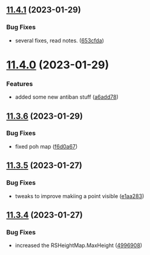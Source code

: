 ## [11.4.1](https://github.com/Torwent/WaspLib/compare/v11.4.0...v11.4.1) (2023-01-29)


### Bug Fixes

* several fixes, read notes. ([653cfda](https://github.com/Torwent/WaspLib/commit/653cfdabf1e27b14bb318995fe5dbcc04c09072d))



# [11.4.0](https://github.com/Torwent/WaspLib/compare/v11.3.6...v11.4.0) (2023-01-29)


### Features

* added some new antiban stuff ([a6add78](https://github.com/Torwent/WaspLib/commit/a6add7834fbb663fae05cf8d656e7fb0f0ec371f))



## [11.3.6](https://github.com/Torwent/WaspLib/compare/v11.3.5...v11.3.6) (2023-01-29)


### Bug Fixes

* fixed poh map ([f6d0a67](https://github.com/Torwent/WaspLib/commit/f6d0a67da08041429a09a772566f003ed864f23a))



## [11.3.5](https://github.com/Torwent/WaspLib/compare/v11.3.4...v11.3.5) (2023-01-27)


### Bug Fixes

* tweaks to improve makiing a point visible ([e1aa283](https://github.com/Torwent/WaspLib/commit/e1aa2835ff2d1fe772480ab28a1ed8ff2df38e7c))



## [11.3.4](https://github.com/Torwent/WaspLib/compare/v11.3.3...v11.3.4) (2023-01-27)


### Bug Fixes

* increased the RSHeightMap.MaxHeight ([4996908](https://github.com/Torwent/WaspLib/commit/49969086e2e9496b1fdfd2fdde6f6ac5c0ee7b38))



